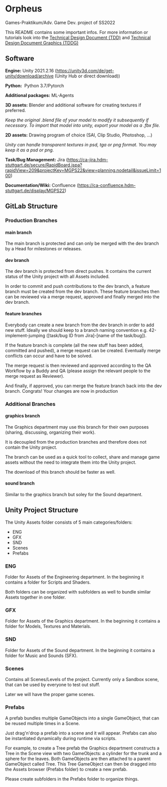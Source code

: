 # Orpheus

Games-Praktikum/Adv. Game Dev. project of SS2022

This README contains some important infos. For more information or tutorials look into the [Technical Design Document (TDD)](https://ca-confluence.hdm-stuttgart.de/pages/viewpage.action?pageId=283017246) and [Technical Design Document Graphics (TDDG)](https://ca-confluence.hdm-stuttgart.de/pages/viewpage.action?pageId=286687265)

## Software

**Engine:** Unity 2021.2.16 (https://unity3d.com/de/get-unity/download/archive (Unity Hub or direct download))

**Python:**  Python 3.7/Pytorch

**Additional packages:** ML-Agents

**3D assets:** Blender and additional software for creating textures if preferred.

*Keep the original .blend file of your model to modify it subsequently if necessary. To import that model into unity, export your model as a .fbx file.*

**2D assets:** Drawing program of choice (SAI, Clip Studio, Photoshop, ...)

*Unity can handle transparent textures in psd, tga or png format. You may keep it as a psd or png.*

**Task/Bug Management:** Jira (https://ca-jira.hdm-stuttgart.de/secure/RapidBoard.jspa?rapidView=209&projectKey=MGPS22&view=planning.nodetail&issueLimit=100)

**Documentation/Wiki:** Confluence (https://ca-confluence.hdm-stuttgart.de/display/MGPS22)

## GitLab Structure
### Production Branches
#### main branch

The main branch is protected and can only be merged with the dev branch by a Head for milestones or releases.

#### dev branch

The dev branch is protected from direct pushes. It contains the current status of the Unity project with all Assets included.

In order to commit and push contributions to the dev branch, a feature branch must be created from the dev branch. These feature branches then can be reviewed via a merge request, approved and finally merged into the dev branch.

#### feature branches

Everybody can create a new branch from the dev branch in order to add new stuff. Ideally we should keep to a branch naming convention e.g. 42-implement-jumping ([task/bug ID from Jira]-[name of the task/bug]).

If the feature branch is complete (all the new stuff has been added, committed and pushed), a merge request can be created. Eventually merge conflicts can occur and have to be solved.

The merge request is then reviewed and approved according to the QA Workflow by a Buddy and QA (please assign the relevant people to the merge request as Reviewer).

And finally, if approved, you can merge the feature branch back into the dev branch. Congrats! Your changes are now in production 

### Additional Branches
#### graphics branch

The Graphics department may use this branch for their own purposes (sharing, discussing, organizing their work).

It is decoupled from the production branches and therefore does not contain the Unity project.

The branch can be used as a quick tool to collect, share and manage game assets without the need to integrate them into the Unity project.

The download of this branch should be faster as well.

#### sound branch

Similar to the graphics branch but soley for the Sound department.

## Unity Project Structure

The Unity Assets folder consists of 5 main categories/folders:

- ENG
- GFX
- SND
- Scenes
- Prefabs

### ENG

Folder for Assets of the Engineering department. In the beginning it contains a folder for Scripts and Shaders.

Both folders can be organized with subfolders as well to bundle similar Assets together in one folder.

### GFX

Folder for Assets of the Graphics department. In the beginning it contains a folder for Models, Textures and Materials.

### SND

Folder for Assets of the Sound department. In the beginning it contains a folder for Music and Sounds (SFX).

### Scenes

Contains all Scenes/Levels of the project. Currently only a Sandbox scene, that can be used by everyone to test out stuff.

Later we will have the proper game scenes.

### Prefabs

A prefab bundles multiple GameObjects into a single GameObject, that can be reused multiple times in a Scene.

Just drag'n'drop a prefab into a scene and it will appear. Prefabs can also be instantiated dynamically during runtime via scripts.

For example, to create a Tree prefab the Graphics department constructs a Tree in the Scene view with two GameObjects: a cylinder for the trunk and a sphere for the leaves. Both GameObjects are then attached to a parent GameObject called Tree. This Tree GameObject can then be dragged into the Assets browser (Prefabs folder) to create a new prefab.

Please create subfolders in the Prefabs folder to organize things.

